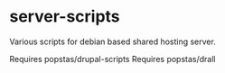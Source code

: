 # server-scripts
Various scripts for debian based shared hosting server.

Requires popstas/drupal-scripts
Requires popstas/drall
